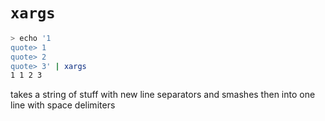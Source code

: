 # `xargs`

```bash
> echo '1
quote> 1
quote> 2
quote> 3' | xargs
1 1 2 3
```

takes a string of stuff with new line separators and smashes then into one line with space delimiters